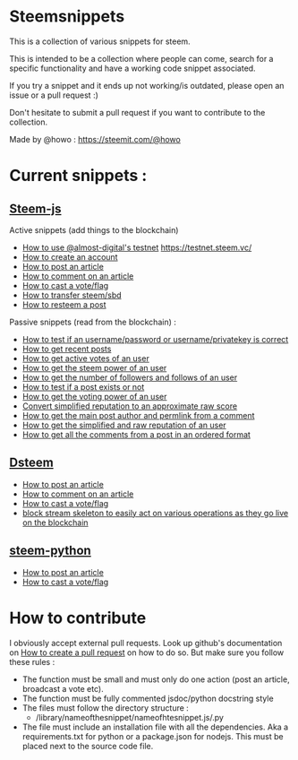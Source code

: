 # Steemsnippets

This is a collection of various snippets for steem.

This is intended to be a collection where people can come, search for a specific functionality and have a working code snippet associated.

If you try a snippet and it ends up not working/is outdated, please open an issue or a pull request :)

Don't hesitate to submit a pull request if you want to contribute to the collection.

Made by @howo : https://steemit.com/@howo


# Current snippets :

## [Steem-js](https://github.com/steemit/steem-js)

Active snippets (add things to the blockchain)
- [How to use @almost-digital's testnet](https://github.com/drov0/steemsnippets/tree/master/steemjs/use_testnet) https://testnet.steem.vc/
- [How to create an account](https://github.com/drov0/steemsnippets/tree/master/steemjs/create_account)
- [How to post an article](https://github.com/drov0/steemsnippets/tree/master/steemjs/post)
- [How to comment on an article](https://github.com/drov0/steemsnippets/tree/master/steemjs/comment)
- [How to cast a vote/flag](https://github.com/drov0/steemsnippets/tree/master/steemjs/vote)
- [How to transfer steem/sbd](https://github.com/drov0/steemsnippets/tree/master/steemjs/transfer)
- [How to resteem a post](https://github.com/drov0/steemsnippets/tree/master/steemjs/resteem)

Passive snippets (read from the blockchain) :
- [How to test if an username/password or username/privatekey is correct](https://github.com/drov0/steemsnippets/tree/master/steemjs/test_login)
- [How to get recent posts](https://github.com/drov0/steemsnippets/tree/master/steemjs/get_new_posts)
- [How to get active votes of an user](https://github.com/drov0/steemsnippets/tree/master/steemjs/get_active_votes)
- [How to get the steem power of an user](https://github.com/drov0/steemsnippets/tree/master/steemjs/get_steem_power)
- [How to get the number of followers and follows of an user](https://github.com/drov0/steemsnippets/tree/master/steemjs/get_followers_following)
- [How to test if a post exists or not](https://github.com/drov0/steemsnippets/tree/master/steemjs/post_exists)
- [How to get the voting power of an user ](https://github.com/drov0/steemsnippets/tree/master/steemjs/voting_power)
- [Convert simplified reputation to an approximate raw score](https://github.com/drov0/steemsnippets/tree/master/steemjs/simplified_rep_to_raw)
- [How to get the main post author and permlink from a comment](https://github.com/drov0/steemsnippets/tree/master/steemjs/get_root_post)
- [How to get the simplified and raw reputation of an user](https://github.com/drov0/steemsnippets/tree/master/steemjs/get_reputation)
- [How to get all the comments from a post in an ordered format](https://github.com/drov0/steemsnippets/tree/master/steemjs/get_all_comments)

## [Dsteem](https://github.com/jnordberg/dsteem)

- [How to post an article](https://github.com/drov0/steemsnippets/tree/master/dsteem/post)
- [How to comment on an article](https://github.com/drov0/steemsnippets/tree/master/dsteem/comment)
- [How to cast a vote/flag](https://github.com/drov0/steemsnippets/tree/master/dsteem/vote)
- [block stream skeleton to easily act on various operations as they go live on the blockchain](https://github.com/drov0/steemsnippets/tree/master/dsteem/block_feed)

## [steem-python](https://github.com/steemit/steem-python)

- [How to post an article](https://github.com/drov0/steemsnippets/tree/master/steem-python/post)
- [How to cast a vote/flag](https://github.com/drov0/steemsnippets/tree/master/steem-python/vote)



# How to contribute

I obviously accept external pull requests. Look up github's documentation on [How to create a pull request](https://help.github.com/articles/creating-a-pull-request/) on how to do so. But make sure you follow these rules :

* The function must be small and must only do one action (post an article, broadcast a vote etc).
* The function must be fully commented jsdoc/python docstring style
* The files must follow the directory structure :
  * /library/nameofthesnippet/nameofhtesnippet.js/.py
* The file must include an installation file with all the dependencies. Aka a requirements.txt for python or a package.json for nodejs. This must be placed next to the source code file.

